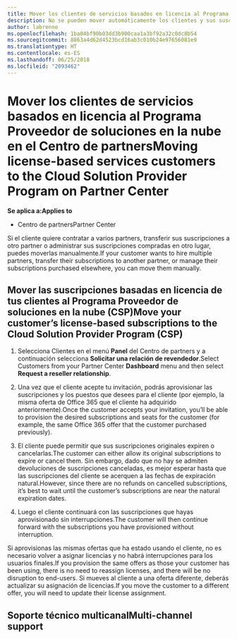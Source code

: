 ```yaml
---
title: Mover los clientes de servicios basados en licencia al Programa Proveedor de soluciones en la nube en el Centro de partners | Centro de partners
description: No se pueden mover automáticamente los clientes y sus suscripciones al Centro de partners, pero puedes moverlos manualmente.
author: labrenne
ms.openlocfilehash: 1ba04bf90b03dd3b900caa1a3bf92a32c0dc8b54
ms.sourcegitcommit: 8863a4d62d4523bcd16ab3c010b24e97656081e9
ms.translationtype: HT
ms.contentlocale: es-ES
ms.lasthandoff: 06/25/2018
ms.locfileid: "2093462"
---
```

# <a name="moving-license-based-services-customers-to-the-cloud-solution-provider-program-on-partner-center"></a><span data-ttu-id="4a3ce-103">Mover los clientes de servicios basados en licencia al Programa Proveedor de soluciones en la nube en el Centro de partners</span><span class="sxs-lookup"><span data-stu-id="4a3ce-103">Moving license-based services customers to the Cloud Solution Provider Program on Partner Center</span></span>

**<span data-ttu-id="4a3ce-104">Se aplica a:</span><span class="sxs-lookup"><span data-stu-id="4a3ce-104">Applies to</span></span>**

-  <span data-ttu-id="4a3ce-105">Centro de partners</span><span class="sxs-lookup"><span data-stu-id="4a3ce-105">Partner Center</span></span>

<span data-ttu-id="4a3ce-106">Si el cliente quiere contratar a varios partners, transferir sus suscripciones a otro partner o administrar sus suscripciones compradas en otro lugar, puedes moverlas manualmente.</span><span class="sxs-lookup"><span data-stu-id="4a3ce-106">If your customer wants to hire multiple partners, transfer their subscriptions to another partner, or manage their subscriptions purchased elsewhere, you can move them manually.</span></span>

## <a name="move-your-customers-license-based-subscriptions-to-the-cloud-solution-provider-program-csp"></a><span data-ttu-id="4a3ce-107">Mover las suscripciones basadas en licencia de tus clientes al Programa Proveedor de soluciones en la nube (CSP)</span><span class="sxs-lookup"><span data-stu-id="4a3ce-107">Move your customer’s license-based subscriptions to the Cloud Solution Provider Program (CSP)</span></span>

1. <span data-ttu-id="4a3ce-108">Selecciona Clientes en el menú **Panel** del Centro de partners y a continuación selecciona **Solicitar una relación de revendedor**.</span><span class="sxs-lookup"><span data-stu-id="4a3ce-108">Select Customers from your Partner Center **Dashboard** menu and then select **Request a reseller relationship**.</span></span>

2. <span data-ttu-id="4a3ce-109">Una vez que el cliente acepte tu invitación, podrás aprovisionar las suscripciones y los puestos que desees para el cliente (por ejemplo, la misma oferta de Office 365 que el cliente ha adquirido anteriormente).</span><span class="sxs-lookup"><span data-stu-id="4a3ce-109">Once the customer accepts your invitation, you’ll be able to  provision the desired subscriptions and seats for the customer (for example, the same Office 365 offer that the customer purchased previously).</span></span> 

3. <span data-ttu-id="4a3ce-110">El cliente puede permitir que sus suscripciones originales expiren o cancelarlas.</span><span class="sxs-lookup"><span data-stu-id="4a3ce-110">The customer can either allow its original subscriptions to expire or cancel them.</span></span> <span data-ttu-id="4a3ce-111">Sin embargo, dado que no hay se admiten devoluciones de suscripciones canceladas, es mejor esperar hasta que las suscripciones del cliente se acerquen a las fechas de expiración natural.</span><span class="sxs-lookup"><span data-stu-id="4a3ce-111">However, since there are no refunds on cancelled subscriptions, it’s best to wait until the customer’s subscriptions are near the natural expiration dates.</span></span>

4. <span data-ttu-id="4a3ce-112">Luego el cliente continuará con las suscripciones que hayas aprovisionado sin interrupciones.</span><span class="sxs-lookup"><span data-stu-id="4a3ce-112">The customer will then continue forward with the subscriptions you have provisioned without interruption.</span></span>

<span data-ttu-id="4a3ce-113">Si aprovisionas las mismas ofertas que ha estado usando el cliente, no es necesario volver a asignar licencias y no habrá interrupciones para los usuarios finales.</span><span class="sxs-lookup"><span data-stu-id="4a3ce-113">If you provision the same offers as those your customer has been using, there is no need to reassign licenses, and there will be no disruption to end-users.</span></span> <span data-ttu-id="4a3ce-114">Si mueves al cliente a una oferta diferente, deberás actualizar su asignación de licencias.</span><span class="sxs-lookup"><span data-stu-id="4a3ce-114">If you move the customer to a different offer, you will need to update their license assignment.</span></span>

## <a name="multi-channel-support"></a><span data-ttu-id="4a3ce-115">Soporte técnico multicanal</span><span class="sxs-lookup"><span data-stu-id="4a3ce-115">Multi-channel support</span></span>

